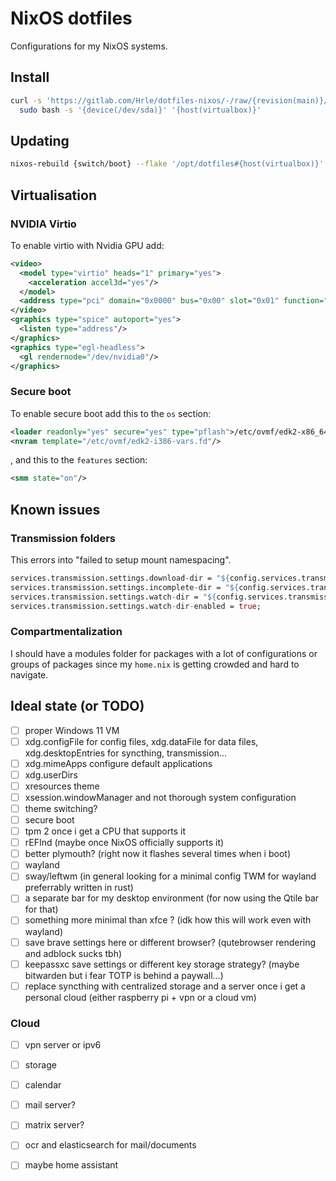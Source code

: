 # NixOS dotfiles

Configurations for my NixOS systems.

## Install

```bash
curl -s 'https://gitlab.com/Hrle/dotfiles-nixos/-/raw/{revision(main)}/scripts/install.sh' | \
  sudo bash -s '{device(/dev/sda)}' '{host(virtualbox)}'
```

## Updating

```sh
nixos-rebuild {switch/boot} --flake '/opt/dotfiles#{host(virtualbox)}'
```

## Virtualisation

### NVIDIA Virtio

To enable virtio with Nvidia GPU add:

```xml
<video>
  <model type="virtio" heads="1" primary="yes">
    <acceleration accel3d="yes"/>
  </model>
  <address type="pci" domain="0x0000" bus="0x00" slot="0x01" function="0x0"/>
</video>
<graphics type="spice" autoport="yes">
  <listen type="address"/>
</graphics>
<graphics type="egl-headless">
  <gl rendernode="/dev/nvidia0"/>
</graphics>
```

### Secure boot

To enable secure boot add this to the `os` section:

```xml
<loader readonly="yes" secure="yes" type="pflash">/etc/ovmf/edk2-x86_64-secure-code.fd</loader>
<nvram template="/etc/ovmf/edk2-i386-vars.fd"/>
```

, and this to the `features` section:

```xml
<smm state="on"/>
```

## Known issues

### Transmission folders

This errors into "failed to setup mount namespacing".

```nix
services.transmission.settings.download-dir = "${config.services.transmission.home}/downloads";
services.transmission.settings.incomplete-dir = "${config.services.transmission.home}/.incomplete";
services.transmission.settings.watch-dir = "${config.services.transmission.home}/torrents";
services.transmission.settings.watch-dir-enabled = true;
````

### Compartmentalization

I should have a modules folder for packages with a lot of configurations or groups of packages since my `home.nix` is getting crowded and hard to navigate.


## Ideal state (or TODO)

- [ ] proper Windows 11 VM
- [ ] xdg.configFile for config files, xdg.dataFile for data files, xdg.desktopEntries for syncthing, transmission...
- [ ] xdg.mimeApps configure default applications
- [ ] xdg.userDirs
- [ ] xresources theme
- [ ] xsession.windowManager and not thorough system configuration
- [ ] theme switching?
- [ ] secure boot
- [ ] tpm 2 once i get a CPU that supports it
- [ ] rEFInd (maybe once NixOS officially supports it)
- [ ] better plymouth? (right now it flashes several times when i boot)
- [ ] wayland
- [ ] sway/leftwm (in general looking for a minimal config TWM for wayland preferrably written in rust)
- [ ] a separate bar for my desktop environment (for now using the Qtile bar for that)
- [ ] something more minimal than xfce ? (idk how this will work even with wayland)
- [ ] save brave settings here or different browser? (qutebrowser rendering and adblock sucks tbh)
- [ ] keepassxc save settings or different key storage strategy? (maybe bitwarden but i fear TOTP is behind a paywall...)
- [ ] replace syncthing with centralized storage and a server once i get a personal cloud (either raspberry pi + vpn or a cloud vm)

### Cloud

- [ ] vpn server or ipv6
- [ ] storage
- [ ] calendar
- [ ] mail server?
- [ ] matrix server?
- [ ] ocr and elasticsearch for mail/documents
- [ ] maybe home assistant

